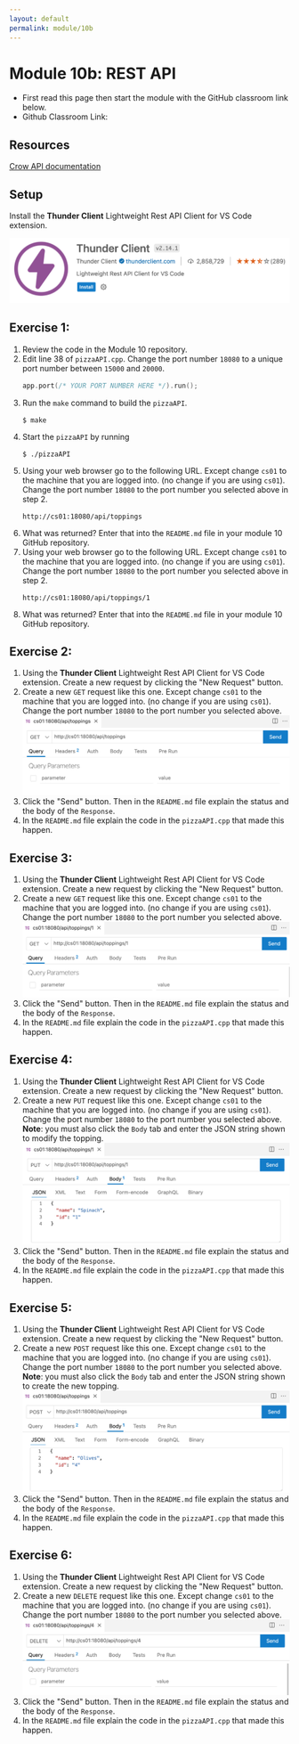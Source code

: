 ```yaml
---
layout: default
permalink: module/10b
---
```


# Module 10b: REST API

* First read this page then start the module with the GitHub classroom link below.
* Github Classroom Link: []()

## Resources

[Crow API documentation](https://crowcpp.org/master/reference/annotated.html)

## Setup

Install the __Thunder Client__ Lightweight Rest API Client for VS Code extension.

![ThunderClient](../images/ThunderClient.png "Thunder Client")

## Exercise 1: 

1. Review the code in the Module 10 repository.
2. Edit line 38 of `pizzaAPI.cpp`. Change the port number `18080` to a unique port number between `15000` and `20000`.
    ```c++
    app.port(/* YOUR PORT NUMBER HERE */).run();
    ```
3. Run the `make` command to build the `pizzaAPI`.
    ```
    $ make
    ```
4. Start the `pizzaAPI` by running 
    ```
    $ ./pizzaAPI
    ```
5. Using your web browser go to the following URL. Except change `cs01` to the machine that you are logged into.  (no change if you are using `cs01`). Change the port number `18080` to the port number you selected above in step 2. 
    ```
    http://cs01:18080/api/toppings
    ```
6. What was returned? Enter that into the `README.md` file in your module 10 GitHub repository. 
7. Using your web browser go to the following URL. Except change `cs01` to the machine that you are logged into.  (no change if you are using `cs01`). Change the port number `18080` to the port number you selected above in step 2. 
    ```
    http://cs01:18080/api/toppings/1
    ```
8. What was returned? Enter that into the `README.md` file in your module 10 GitHub repository.

## Exercise 2: 

1. Using the __Thunder Client__ Lightweight Rest API Client for VS Code extension. Create a new request by clicking the "New Request" button.
2. Create a new `GET` request like this one. Except change `cs01` to the machine that you are logged into.  (no change if you are using `cs01`). Change the port number `18080` to the port number you selected above.
![GetAll](../images/GetAllToppings.png "GET ALL")
3. Click the "Send" button. Then in the `README.md` file explain the status and the body of the `Response`. 
4. In the `README.md` file explain the code in the `pizzaAPI.cpp` that made this happen.


## Exercise 3: 

1. Using the __Thunder Client__ Lightweight Rest API Client for VS Code extension. Create a new request by clicking the "New Request" button.
2. Create a new `GET` request like this one. Except change `cs01` to the machine that you are logged into.  (no change if you are using `cs01`). Change the port number `18080` to the port number you selected above.
![GET](../images/GetTopping.png "GET")
3. Click the "Send" button. Then in the `README.md` file explain the status and the body of the `Response`. 
4. In the `README.md` file explain the code in the `pizzaAPI.cpp` that made this happen.

## Exercise 4: 

1. Using the __Thunder Client__ Lightweight Rest API Client for VS Code extension. Create a new request by clicking the "New Request" button.
2. Create a new `PUT` request like this one. Except change `cs01` to the machine that you are logged into.  (no change if you are using `cs01`). Change the port number `18080` to the port number you selected above. __Note__: you must also click the `Body` tab and enter the JSON string shown to modify the topping. 
![PUT](../images/PutTopping.png "PUT")
3. Click the "Send" button. Then in the `README.md` file explain the status and the body of the `Response`. 
4. In the `README.md` file explain the code in the `pizzaAPI.cpp` that made this happen.

## Exercise 5: 

1. Using the __Thunder Client__ Lightweight Rest API Client for VS Code extension. Create a new request by clicking the "New Request" button.
2. Create a new `POST` request like this one. Except change `cs01` to the machine that you are logged into.  (no change if you are using `cs01`). Change the port number `18080` to the port number you selected above. __Note__: you must also click the `Body` tab and enter the JSON string shown to create the new topping. 
![POST](../images/PostTopping.png "POST")
3. Click the "Send" button. Then in the `README.md` file explain the status and the body of the `Response`. 
4. In the `README.md` file explain the code in the `pizzaAPI.cpp` that made this happen.

## Exercise 6: 

1. Using the __Thunder Client__ Lightweight Rest API Client for VS Code extension. Create a new request by clicking the "New Request" button.
2. Create a new `DELETE` request like this one. Except change `cs01` to the machine that you are logged into.  (no change if you are using `cs01`). Change the port number `18080` to the port number you selected above.
![DELETE](../images/DeleteTopping.png "DELETE")
3. Click the "Send" button. Then in the `README.md` file explain the status and the body of the `Response`. 
4. In the `README.md` file explain the code in the `pizzaAPI.cpp` that made this happen.